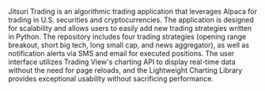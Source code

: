 Jitsuri Trading is an algorithmic trading application that leverages Alpaca for trading in U.S. securities and cryptocurrencies. The application is designed for scalability and allows users to easily add new trading strategies written in Python. The repository includes four trading strategies (opening range breakout, short big tech, long small cap, and news aggregator), as well as notification alerts via SMS and email for executed positions. The user interface utilizes Trading View's charting API to display real-time data without the need for page reloads, and the Lightweight Charting Library provides exceptional usability without sacrificing performance.
